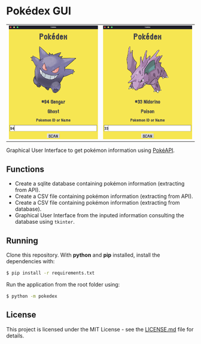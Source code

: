 # Pokédex GUI

<table>
  <tr>
    <td><img src="./pokedex/img/screenshot_gengar.png" alt="Pokédex GUI project screenshot." width="100%"></td>
    <td><img src="./pokedex/img/screenshot_nidorino.png" alt="Pokédex GUI project screenshot." width="100%"></td>
  </tr>
</table>

Graphical User Interface to get pokémon information using [PokéAPI](https://pokeapi.co/).

## Functions

- Create a sqlite database containing pokémon information (extracting from API).
- Create a CSV file containing pokémon information (extracting from API).
- Create a CSV file containing pokémon information (extracting from database).
- Graphical User Interface from the inputed information consulting the database using `tkinter`.

## Running
Clone this repository. With **python** and **pip** installed, install the dependencies with:
```sh
$ pip install -r requirements.txt
```
Run the application from the root folder using:
```sh
$ python -m pokedex
```

## License
This project is licensed under the MIT License - see the [LICENSE.md](https://github.com/gabriel-venezian/pokedex-gui/blob/main/LICENSE.md) file for details.
